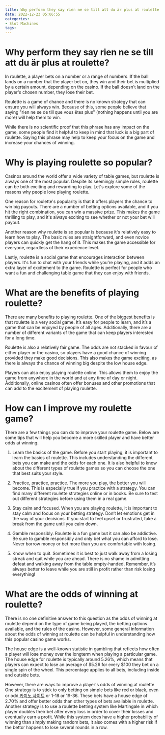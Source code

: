 ```yaml
---
title: Why perform they say rien ne se till att du är plus at roulette 
date: 2022-12-23 05:06:55
categories:
- Slot Machines
tags:
---
```



# Why perform they say rien ne se till att du är plus at roulette? 

In roulette, a player bets on a number or a range of numbers. If the ball lands on a number that the player bet on, they win and their bet is multiplied by a certain amount, depending on the casino. If the ball doesn't land on the player's chosen number, they lose their bet.

Roulette is a game of chance and there is no known strategy that can ensure you will always win. Because of this, some people believe that saying "rien ne se de till que vous êtes plus" (nothing happens until you are more) will help them to win.

While there is no scientific proof that this phrase has any impact on the game, some people find it helpful to keep in mind that luck is a big part of roulette. Saying this phrase may help to keep your focus on the game and increase your chances of winning.

# Why is playing roulette so popular? 

Casinos around the world offer a wide variety of table games, but roulette is always one of the most popular. Despite its seemingly simple rules, roulette can be both exciting and rewarding to play. Let's explore some of the reasons why people love playing roulette. 

One reason for roulette's popularity is that it offers players the chance to win big payouts. There are a number of betting options available, and if you hit the right combination, you can win a massive prize. This makes the game thrilling to play, and it's always exciting to see whether or not your bet will payout. 

Another reason why roulette is so popular is because it's relatively easy to learn how to play. The basic rules are straightforward, and even novice players can quickly get the hang of it. This makes the game accessible for everyone, regardless of their experience level. 

Lastly, roulette is a social game that encourages interaction between players. It's fun to chat with your friends while you're playing, and it adds an extra layer of excitement to the game. Roulette is perfect for people who want a fun and challenging table game that they can enjoy with friends.

# What are the benefits of playing roulette? 

There are many benefits to playing roulette. One of the biggest benefits is that roulette is a very social game. It’s easy for people to learn, and it’s a game that can be enjoyed by people of all ages. Additionally, there are a number of different variants of the game that can keep players interested for a long time.

Roulette is also a relatively fair game. The odds are not stacked in favour of either player or the casino, so players have a good chance of winning provided they make good decisions. This also makes the game exciting, as there is always the chance of winning big despite the low house edge.

Players can also enjoy playing roulette online. This allows them to enjoy the game from anywhere in the world and at any time of day or night. Additionally, online casinos often offer bonuses and other promotions that can add to the excitement of playing roulette.

# How can I improve my roulette game? 

There are a few things you can do to improve your roulette game. Below are some tips that will help you become a more skilled player and have better odds at winning.

1) Learn the basics of the game. Before you start playing, it is important to learn the basics of roulette. This includes understanding the different bets you can make and the odds for each one. It is also helpful to know about the different types of roulette games so you can choose the one that best suits your style.

2) Practice, practice, practice. The more you play, the better you will become. This is especially true if you practice with a strategy. You can find many different roulette strategies online or in books. Be sure to test out different strategies before using them in a real game.

3) Stay calm and focused. When you are playing roulette, it is important to stay calm and focus on your betting strategy. Don’t let emotions get in the way of your decisions. If you start to feel upset or frustrated, take a break from the game until you calm down.

4) Gamble responsibly. Roulette is a fun game but it can also be addictive. Be sure to gamble responsibly and only bet what you can afford to lose. Never borrow money or bet more than you are comfortable with losing.

5) Know when to quit. Sometimes it is best to just walk away from a losing streak and quit while you are ahead. There is no shame in admitting defeat and walking away from the table empty-handed. Remember, it’s always better to leave while you are still in profit rather than risk losing everything!

# What are the odds of winning at roulette?

There is no one definitive answer to this question as the odds of winning at roulette depend on the type of game being played, the betting options available, and the rules of the casino. However, some general information about the odds of winning at roulette can be helpful in understanding how this popular casino game works.

The house edge is a well-known statistic in gambling that reflects how often a player will lose money over the longterm when playing a particular game. The house edge for roulette is typically around 5.26%, which means that players can expect to lose an average of $5.26 for every $100 they bet on a single spin of the wheel. This percentage applies to all bets, including inside and outside bets.

However, there are ways to improve a player's odds of winning at roulette. One strategy is to stick to only betting on simple bets like red or black, even or odd,[카지노 사이트](https://choegocasino.com/) or 1-18 or 19-36. These bets have a house edge of 2.70% and offer better odds than other types of bets available in roulette. Another strategy is to use a roulette betting system like Martingale in which player doubles their bet after every loss in order to cover their losses and eventually earn a profit. While this system does have a higher probability of winning than simply making random bets, it also comes with a higher risk if the bettor happens to lose several rounds in a row.